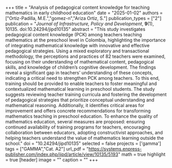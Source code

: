 +++
title = "Analysis of pedagogical content knowledge for teaching mathematics in early childhood education"
date = "2025-01-02"
authors = ["Ortiz-Padilla, M.E.","gomez-n","Ariza Ortiz, S."]
publication_types = ["2"]
publication = "*Journal of Infrastructure, Policy and Development*, **9**(1), 10135. doi:10.24294/jipd10135"
abstract = "This study investigates pedagogical content knowledge (PCK) among teachers teaching mathematics at the preschool level in Colombia, highlighting the importance of integrating mathematical knowledge with innovative and effective pedagogical strategies. Using a mixed exploratory and transactional methodology, the perceptions and practices of 82 teachers were examined, focusing on their understanding of mathematical content, pedagogical skills, and knowledge of children’s cognitive development. The findings reveal a significant gap in teachers’ understanding of these concepts, indicating a critical need to strengthen PCK among teachers. To this end, training should be provided to enable teachers to foster meaningful and contextualized mathematical learning in preschool students. The study suggests reviewing teacher training curricula and fostering the development of pedagogical strategies that prioritize conceptual understanding and mathematical reasoning. Additionally, it identifies critical areas for improvement and offers concrete recommendations for transforming mathematics teaching in preschool education. To enhance the quality of mathematics education, several measures are proposed: ensuring continued availability of training programs for teachers, encouraging collaboration between educators, adopting constructivist approaches, and helping teachers understand the value of mathematics learning outside the school."
doi = "10.24294/jipd10135"
selected = false
projects = ['gamma']
tags = ["GAMMA","Cat. A2"]
url_pdf = "https://systems.enpress-publisher.com/index.php/jipd/article/view/10135/5193"
math = true
highlight = true
[header]
image = ""
caption = ""
+++
